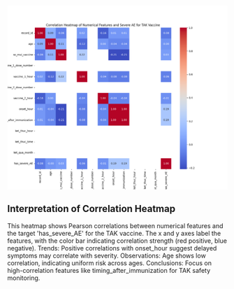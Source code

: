 
![Correlation Heatmap](../plots/correlation_heatmap.png)

## Interpretation of Correlation Heatmap
This heatmap shows Pearson correlations between numerical features and the target 'has_severe_AE' for the TAK vaccine.
The x and y axes label the features, with the color bar indicating correlation strength (red positive, blue negative).
Trends: Positive correlations with onset_hour suggest delayed symptoms may correlate with severity.
Observations: Age shows low correlation, indicating uniform risk across ages.
Conclusions: Focus on high-correlation features like timing_after_immunization for TAK safety monitoring.
